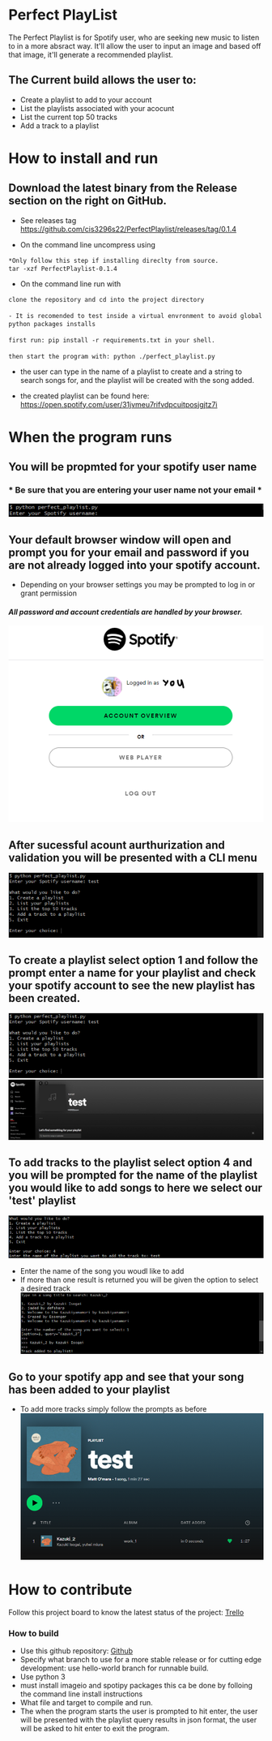# Perfect PlayList
The Perfect Playlist is for Spotify user, who are seeking new music to listen to in a more absract way. It'll allow the user to input an image and based off that image, it'll generate a recommended playlist. 

## The Current build allows the user to:
- Create a playlist to add to your account
- List the playlists associated with your acocunt
- List the current top 50 tracks
- Add a track to a playlist

# How to install and run

## Download the latest binary from the Release section on the right on GitHub.  
- See releases tag https://github.com/cis3296s22/PerfectPlaylist/releases/tag/0.1.4

- On the command line uncompress using
```
*Only follow this step if installing direclty from source.
tar -xzf PerfectPlaylist-0.1.4
```
- On the command line run with
```
clone the repository and cd into the project directory

- It is recomended to test inside a virtual envronment to avoid global python packages installs

first run: pip install -r requirements.txt in your shell.

then start the program with: python ./perfect_playlist.py
```
- the user can type in the name of a playlist to create and a string to search songs for, and the playlist will be created with the song added.

- the created playlist can be found here: https://open.spotify.com/user/31jvmeu7rifvdpcuitposjgjtz7i

# When the program runs
## You will be propmted for your spotify user name
### * Be sure that you are entering your user name not your email *
![picture of shell window](pics/1.png?raw=true "enter user name")

## Your default browser window will open and prompt you for your email and password if you are not already logged into your spotify account.
- Depending on your browser settings you may be prompted to log in or grant permission
#### *All password and account credentials are handled by your browser.*
![spotify login form](pics/2.png?raw=true "spotify login")

## After sucessful acount aurthurization and validation you will be presented with a CLI menu
![picture of CLI](pics/3.png?raw=true "main menu")

## To create a playlist select option 1 and follow the prompt enter a name for your playlist and check your spotify account to see the new playlist has been created.
![picture of CLI](pics/4.png?raw=true "Create playlist")
![picture of spotify playlist](pics/5.png?raw=true "the created playlist")

## To add tracks to the playlist select option 4 and you will be prompted for the name of the playlist you would like to add songs to here we select our 'test' playlist
![picture of CLI](pics/6.png?raw=true "select playlist to add track")

- Enter the name of the song you woudl like to add
- If more than one result is returned you will be given the option to select a desired track
![picture of CLI](pics/7.png?raw=true "select playlist to add track")

## Go to your spotify app and see that your song has been added to your playlist
- To add more tracks simply follow the prompts as before
![picture of CLI](pics/8.png?raw=true "select playlist to add track")


# How to contribute
Follow this project board to know the latest status of the project: [Trello](https://trello.com/b/zeHItZVV/perfectplaylist)  

### How to build
- Use this github repository: [Github](https://github.com/cis3296s22/PerfectPlaylist/tree/hello-world) 
- Specify what branch to use for a more stable release or for cutting edge development: use hello-world branch for runnable build.
- Use python 3
- must install imageio and spotipy packages this ca be done by folloing the command line install instructions
- What file and target to compile and run. 
- The when the program starts the user is prompted to hit enter, 
  the user will be presented with the playlist query results in json format, 
  the user will be asked to hit enter to exit the program.
